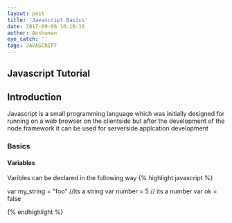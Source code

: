 ```yaml
---
layout: post
title: 'Javascript Basics'
date: 2017-09-06 10:10:10
author: Anshuman
eye_catch: ''
tags: JAVASCRIPT
---
```


## Javascript Tutorial

## Introduction


Javascript is a small programming language which was initially designed 
for running on a web browser on the clientside but after the development 
of the node framework it can be used for serverside applcation development


### Basics

#### Variables

Varibles can be declared in the following way
{% highlight javascript %}

var my_string = "foo" //its a string
var number = 5 // its a number
var ok = false

{% endhighlight %}